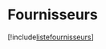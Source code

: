 # Fournisseurs

[!include[listefournisseurs](fournisseurs.listefournisseurs.autogen.md)]




























































































































